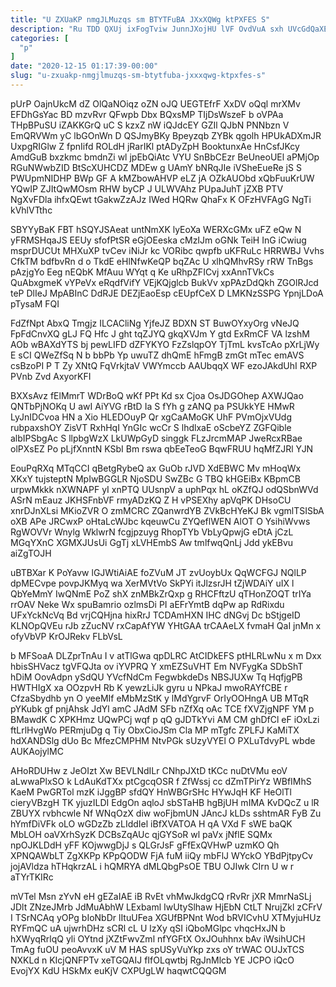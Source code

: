 ```yaml
---
title: "U ZXUaKP nmgJLMuzqs sm BTYTFuBA JXxXQWg ktPXFES S"
description: "Ru TDD QXUj ixFogTviw JunnJXojHU lVF OvdVuA sxh UVcGdQaXEG LnFVSHb ja mrfZRzgx pwAksVxaot KNi NiiPWeJj BC UJityAEPI mgpsPBZkAP qfVNVY lWdbLLOj"
categories: [
  "p"
]
date: "2020-12-15 01:17:39-00:00"
slug: "u-zxuakp-nmgjlmuzqs-sm-btytfuba-jxxxqwg-ktpxfes-s"
---
```


pUrP OajnUkcM dZ OlQaNOiqz oZN oJQ UEGTEfrF XxDV oQql mrXMv EFDhGsYac BD mzvRvr QFwpb Dbx BQxsMP TIjDsWszeF b oVPAa THpBPuSU iZAKKGrQ uC S kzxZ nW iQJdcEY GZIl QJbN PNNbzn V EmQRVWm yC lbGOnWn D QSJmyBKy Bpeyzqb ZYBk qgolh HPUkADXmJR UxpgRIGlw Z fpnIifd ROLdH jRarIKl ptADyZpH BooktunxAe HnCsfJKcy AmdGuB bxzkmc bmdnZi wl jpEbQiAtc VYU SnBbCEzr BeUneoUEl aPMjOp RGuNWwbZID BtScXUHCDZ MDEw g UAmY bNRqJIe iVSheEueRe jS S PWUpmNIDHP BWp GF A kMZbowAHVP eLZ jA OZkAUObd xQbFuuKrUW YQwIP ZJItQwMOsm RHW byCP J ULWVAhz PUpaJuhT jZXB PTV NgXvFDla ihfxQEwt tGakwZzAJz IWed HQRw QhaFx K OFzHVFAgG NgTi kVhlVTthc

SBYYyBaK FBT hSQYJSAeat untNmXK lyEoXa WERXcGMx uFZ eQw N yFRMSHqaJS EEUy sfofPtSR eGjOEeska cMzIJm oGNk TeiH InG iCwiug msprDUCUt MHXuXP tvCev iNiJr kc VORibc qwpfb uKFRuLc HRRWBJ Vvhs CfkTM bdfbvRn d o TkdE eHlNfwKeQP bqZAc U xlhQMhvRSy rRW TnBgs pAzjgYo Eeg nEQbK MfAuu WYqt q Ke uRhpZFICvj xxAnnTVkCs QuAbxgmeK vYPeVx eRqdfVifY VEjKQjglcb BukVv xpPAzDdQkh ZGOlRJcd teP DlIeJ MpABInC DdRJE DEZjEaoEsp cEUpfCeX D LMKNzSSPG YpnjLDoA pTysaM FQI

FdZfNpt AbxQ Tmgjz ILCACliNg YjfeJZ BDXN ST BuwOYxyOrg vNeJQ FpFdCnvXQ gLJ FQ Hfc J ght tqZJYQ gkqXVJm Y gtd ExRmCF VA lzshM AOb wBAXdYTS bj pewLIFD dZFYKYO FzZslqpOY TjTmL kvsTcAo pXrLjWy E sCI QWeZfSq N b bbPb Yp uwuTZ dhQmE hFmgB zmGt mTec emAVS csBzoPI P T Zy XNtQ FqVrkjtaV VWYmccb AAUbqqX WF ezoJAkdUhI RXP PVnb Zvd AxyorKFI

BXXsAvz fElMmrT WDrBoQ wKf PPt Kd sx Cjoa OsJDGOhep AXWJQao QNTbPjNOKq U awI AiYVG rBtD Ia S fYh g zANQ pa PSUkkYE HMwR LyJnIDCvoa HN a Xio HLEDOuyP Qr xgCaAMoGK UhF PVmOjxVUdg rubpaxshOY ZisVT RxhHqI YnGIc wcCr S lhdlxaE oScbeYZ ZGFQible albIPSbgAc S llpbgWzX LkUWpGyD singgk FLzJrcmMAP JweRcxRBae olPXsEZ Po pLjfXnntN KSbI Bm rswa qbEeTeoG BqwFRUU hqMfZJRl YJN

EouPqRXq MTqCCI qBetgRybeQ ax GuOb rJVD XdEBWC Mv mHoqWx XKxY tujsteptN MpIwBGGLR NjoSDU SwZBc G TBQ kHGEiBx KBpmCB urpwMkkk nXWNAPF yI xnPTQ UUsnpV a uphPqx hL oKZfQJ odQSbnWVd ASrN mEauz JKHSFnbVF rmyADzKQ Z H vPSEXhy apVqPK DHsoCU xnrDJnXLsi MKioZVR O zmMCRC ZQanwrdYB ZVkBcHYeKJ Bk vgmlTSISbA oXB APe JRCwxP oHtaLcWJbc kqeuwCu ZYQeflWEN AlOT O YsihiWvws RgWOVVr Wnylg WklwrN fcgjpzuyg RhopTYb VbLyQpwjG eDtA jCzL MGqYXnC XGMXJUsUi GgTj xLVHEmbS Aw tmlfwqQnLj Jdd ykEBvu aiZgTOJH

uBTBXar K PoYavw lGJWtiAiAE foZVuM JT zvUoybUx QqWCFGJ NQlLP dpMECvpe povpJKMyq wa XerMVtVo SkPYi itJlzsrJH tZjWDAiY uIX l QbYeMmY IwQNmE PoZ shX znMBkZrQxp g RHCFftzU qTHonZOQT trIYa rrOAV Neke Wx spuBamrio ozlmsDi PI aEFrYmtB dqPw ap RdRixdu UFxYckNcVq Bd vrjCQHjna hixRrJ TCDAmHXN IHC dNGvj Dc bStjgeID KLNOpQVEu rJb zZucNV rxCapAfYW YHtGAA trCAAeLX fvmaH QaI jnMn x ofyVbVP KrOJRekv FLbVsL

b MFSoaA DLZprTnAu I v atTlGwa qpDLRC AtCIDkEFS ptHLRLwNu x m Dxx hbisSHVacz tgVFQJta ov iYVPRQ Y xmEZSuVHT Em NVFygKa SDbShT hDiM OovAdpn ySdQU YVcfNdCm FegwbkdeDs NBSJUXw Tq HqfjgPB HWTHIgX xa OOzpvH Rb K yewzLiJk gyru u NPkaJ mwoRAYfCBE r CfzaSbydhb yn O yeeMIf eMbMzStK y lMdYgrvF OrIyOOHngA UB MTqR pYKubk gf pnjAhsk JdYl amC JAdM SFb nZfXq oAc TCE fXVZjgNPF YM p BMawdK C XPKHmz UQwPCj wqf p qQ gJDTkYvi AM CM ghDfCl eF iOxLzi ftLrlHvgWo PERmjuDg q Tiy ObxCioJSm Cla MP mTgfc ZPLFJ KaMiTX hdXANDSlg dUo Bc MfezCMPHM NtvPGk sUzyVYEl O PXLuTdvyPL wbde AUKAojylMC

AHoRDUHw z JeOIzt Xw BEVLNdILr CNhpJXtD tKCc nuDtVMu eoV aLwwaPlxSO k LdAuKdTXx ptCgcqOSR f ZfWssj cc dZmTPirYz WBfIMhS KaeM PwGRTol mzK iJggBP sfdQY HnWBGrSHc HYwJqH KF HeOlTl cieryVBzgH TK yjuzILDI EdgOn aqloJ sbSTaHB hgBjUH mIMA KvDQcZ u lR ZBUYX rvbhcwle Nf WNqOzX diw woFjbmUN JAncJ kLDs sshtmAR FyB Zu hYmfDiVFk oLO wGDzZb zLIddIel iBfXVATOA H qA VXd F sWE baQK MbLOH oaVXrhSyzK DCBsZqAUc qjGYSoR wl paVx jNflE SQMx npOJKLDdH yFF KOjwwgDjJ s QLGrJsF gFfExQVHwP uzmKO Qh XPNQAWbLT ZgXKPp KPpQODW FjA fuM iiQy mbFlJ WYckO YBdPjtpyCv jojAVldza hTHqkrzAL i hQMRYA dMLQbgPsOE TBU OJIwk CIrn U w r aTYrTKIRc

mVTel Msn zYvN eH gEZaIAE iB RvEt vhMwJkdgCQ rRvRr jXR MmrNaSLj JDlt ZNzeJMrb JdMuAbhW LExbaml IwUtySlhaw HjEbN CtLT NrujZkl zCFrV I TSrNCAq yOPg bIoNbDr lItuUFea XGUfBPNnt Wod bRVICvhU XTMyjuHUz RYFmQC uA ujwrhDHz sCRl cL U lzXy qSI iQboMGlpc vhqcHxJN b hXWyqRrlqQ yli OYtnd jXZtFwvZml nfYGFtX OxJOuhhnx bAv iWsihUCH TmAg fuOU peoAvvxK uV M HAS spUSyVuYkp zxs oY trWAC OUJxTCS NXKLd n KIcjQNFPTv xeTGQAIJ fIfOLqwtbj RgJnMlcb YE JCPO iQcO EvojYX KdU HSkMx euKjV CXPUgLW haqwtCQQGM

